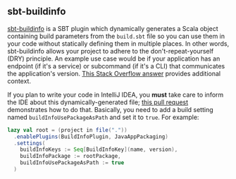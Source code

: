 ## sbt-buildinfo

[sbt-buildinfo](https://github.com/sbt/sbt-buildinfo) is a SBT plugin which dynamically generates a Scala object containing build parameters from the `build.sbt` file so you can use them in your code without statically defining them in multiple places. In other words, sbt-buildinfo allows your project to adhere to the don't-repeat-yourself (DRY) principle. An example use case would be if your application has an endpoint (if it's a service) or subcommand (if it's a CLI) that communicates the application's version. [This Stack Overflow answer](https://stackoverflow.com/a/48782896/6073927) provides additional context.

If you plan to write your code in IntelliJ IDEA, you **must** take care to inform the IDE about this dynamically-generated file; [this pull request](https://github.com/sbt/sbt-buildinfo/pull/75) demonstrates how to do that. Basically, you need to add a build setting named `buildInfoUsePackageAsPath` and set it to `true`. For example:

```sbt
lazy val root = (project in file("."))
  .enablePlugins(BuildInfoPlugin, JavaAppPackaging)
  .settings(
    buildInfoKeys := Seq[BuildInfoKey](name, version),
    buildInfoPackage := rootPackage,
    buildInfoUsePackageAsPath := true
  )
```
